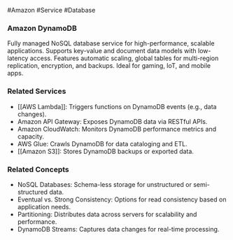 #Amazon #Service #Database 
### Amazon DynamoDB

Fully managed NoSQL database service for high-performance, scalable applications. Supports key-value and document data models with low-latency access. Features automatic scaling, global tables for multi-region replication, encryption, and backups. Ideal for gaming, IoT, and mobile apps.

### Related Services

- [[AWS Lambda]]: Triggers functions on DynamoDB events (e.g., data changes).
- Amazon API Gateway: Exposes DynamoDB data via RESTful APIs.
- Amazon CloudWatch: Monitors DynamoDB performance metrics and capacity.
- AWS Glue: Crawls DynamoDB for data cataloging and ETL.
- [[Amazon S3]]: Stores DynamoDB backups or exported data.

### Related Concepts

- NoSQL Databases: Schema-less storage for unstructured or semi-structured data.
- Eventual vs. Strong Consistency: Options for read consistency based on application needs.
- Partitioning: Distributes data across servers for scalability and performance.
- DynamoDB Streams: Captures data changes for real-time processing.
